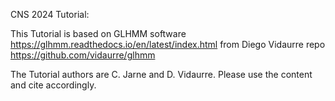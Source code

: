 CNS 2024 Tutorial:

This Tutorial is based on GLHMM software https://glhmm.readthedocs.io/en/latest/index.html from Diego Vidaurre repo https://github.com/vidaurre/glhmm 

The Tutorial authors are C. Jarne and D. Vidaurre. Please use the content and cite accordingly. 
